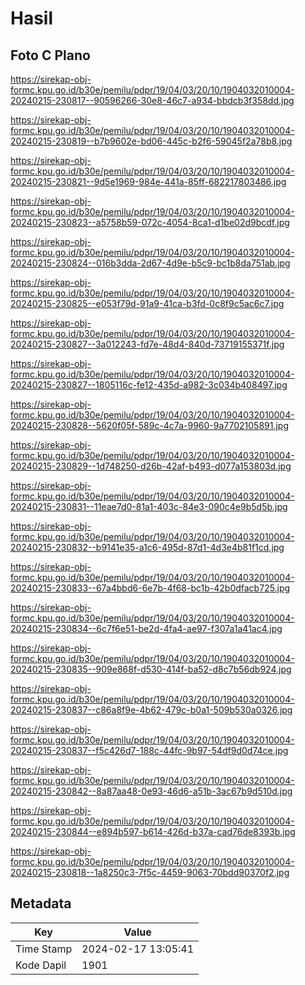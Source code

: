 # Hasil

## Foto C Plano

https://sirekap-obj-formc.kpu.go.id/b30e/pemilu/pdpr/19/04/03/20/10/1904032010004-20240215-230817--90596266-30e8-46c7-a934-bbdcb3f358dd.jpg

https://sirekap-obj-formc.kpu.go.id/b30e/pemilu/pdpr/19/04/03/20/10/1904032010004-20240215-230819--b7b9602e-bd06-445c-b2f6-59045f2a78b8.jpg

https://sirekap-obj-formc.kpu.go.id/b30e/pemilu/pdpr/19/04/03/20/10/1904032010004-20240215-230821--9d5e1969-984e-441a-85ff-682217803486.jpg

https://sirekap-obj-formc.kpu.go.id/b30e/pemilu/pdpr/19/04/03/20/10/1904032010004-20240215-230823--a5758b59-072c-4054-8ca1-d1be02d9bcdf.jpg

https://sirekap-obj-formc.kpu.go.id/b30e/pemilu/pdpr/19/04/03/20/10/1904032010004-20240215-230824--016b3dda-2d67-4d9e-b5c9-bc1b8da751ab.jpg

https://sirekap-obj-formc.kpu.go.id/b30e/pemilu/pdpr/19/04/03/20/10/1904032010004-20240215-230825--e053f79d-91a9-41ca-b3fd-0c8f9c5ac6c7.jpg

https://sirekap-obj-formc.kpu.go.id/b30e/pemilu/pdpr/19/04/03/20/10/1904032010004-20240215-230827--3a012243-fd7e-48d4-840d-73719155371f.jpg

https://sirekap-obj-formc.kpu.go.id/b30e/pemilu/pdpr/19/04/03/20/10/1904032010004-20240215-230827--1805116c-fe12-435d-a982-3c034b408497.jpg

https://sirekap-obj-formc.kpu.go.id/b30e/pemilu/pdpr/19/04/03/20/10/1904032010004-20240215-230828--5620f05f-589c-4c7a-9960-9a7702105891.jpg

https://sirekap-obj-formc.kpu.go.id/b30e/pemilu/pdpr/19/04/03/20/10/1904032010004-20240215-230829--1d748250-d26b-42af-b493-d077a153803d.jpg

https://sirekap-obj-formc.kpu.go.id/b30e/pemilu/pdpr/19/04/03/20/10/1904032010004-20240215-230831--11eae7d0-81a1-403c-84e3-090c4e9b5d5b.jpg

https://sirekap-obj-formc.kpu.go.id/b30e/pemilu/pdpr/19/04/03/20/10/1904032010004-20240215-230832--b9141e35-a1c6-495d-87d1-4d3e4b81f1cd.jpg

https://sirekap-obj-formc.kpu.go.id/b30e/pemilu/pdpr/19/04/03/20/10/1904032010004-20240215-230833--67a4bbd6-6e7b-4f68-bc1b-42b0dfacb725.jpg

https://sirekap-obj-formc.kpu.go.id/b30e/pemilu/pdpr/19/04/03/20/10/1904032010004-20240215-230834--6c7f6e51-be2d-4fa4-ae97-f307a1a41ac4.jpg

https://sirekap-obj-formc.kpu.go.id/b30e/pemilu/pdpr/19/04/03/20/10/1904032010004-20240215-230835--909e868f-d530-414f-ba52-d8c7b56db924.jpg

https://sirekap-obj-formc.kpu.go.id/b30e/pemilu/pdpr/19/04/03/20/10/1904032010004-20240215-230837--c86a8f9e-4b62-479c-b0a1-509b530a0326.jpg

https://sirekap-obj-formc.kpu.go.id/b30e/pemilu/pdpr/19/04/03/20/10/1904032010004-20240215-230837--f5c426d7-188c-44fc-9b97-54df9d0d74ce.jpg

https://sirekap-obj-formc.kpu.go.id/b30e/pemilu/pdpr/19/04/03/20/10/1904032010004-20240215-230842--8a87aa48-0e93-46d6-a51b-3ac67b9d510d.jpg

https://sirekap-obj-formc.kpu.go.id/b30e/pemilu/pdpr/19/04/03/20/10/1904032010004-20240215-230844--e894b597-b614-426d-b37a-cad76de8393b.jpg

https://sirekap-obj-formc.kpu.go.id/b30e/pemilu/pdpr/19/04/03/20/10/1904032010004-20240215-230818--1a8250c3-7f5c-4459-9063-70bdd90370f2.jpg


## Metadata

| Key        | Value               |
| ---------- | ------------------- |
| Time Stamp | 2024-02-17 13:05:41 |
| Kode Dapil | 1901                |



